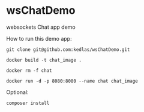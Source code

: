 # wsChatDemo
websockets Chat app demo

How to run this demo app:
```
git clone git@github.com:kedlas/wsChatDemo.git

docker build -t chat_image .

docker rm -f chat

docker run -d -p 8080:8080 --name chat chat_image
```

Optional:
```
composer install
```